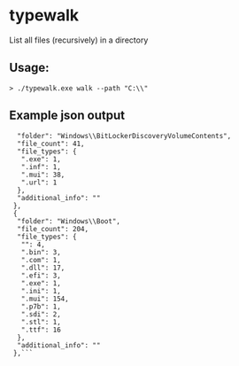 # typewalk
List all files (recursively) in a directory

## Usage:
```> ./typewalk.exe walk --path "C:\\"```

## Example json output
```{
  "folder": "Windows\\BitLockerDiscoveryVolumeContents",
  "file_count": 41,
  "file_types": {
   ".exe": 1,
   ".inf": 1,
   ".mui": 38,
   ".url": 1
  },
  "additional_info": ""
 },
 {
  "folder": "Windows\\Boot",
  "file_count": 204,
  "file_types": {
   "": 4,
   ".bin": 3,
   ".com": 1,
   ".dll": 17,
   ".efi": 3,
   ".exe": 1,
   ".ini": 1,
   ".mui": 154,
   ".p7b": 1,
   ".sdi": 2,
   ".stl": 1,
   ".ttf": 16
  },
  "additional_info": ""
 },```
